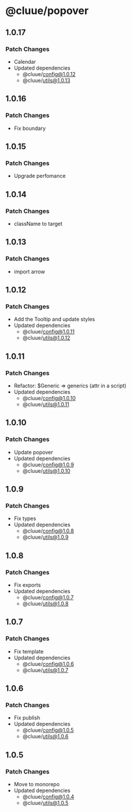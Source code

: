 # @cluue/popover

## 1.0.17

### Patch Changes

-   Calendar
-   Updated dependencies
    -   @cluue/config@1.0.12
    -   @cluue/utils@1.0.13

## 1.0.16

### Patch Changes

-   Fix boundary

## 1.0.15

### Patch Changes

-   Upgrade perfomance

## 1.0.14

### Patch Changes

-   className to target

## 1.0.13

### Patch Changes

-   import arrow

## 1.0.12

### Patch Changes

-   Add the Tooltip and update styles
-   Updated dependencies
    -   @cluue/config@1.0.11
    -   @cluue/utils@1.0.12

## 1.0.11

### Patch Changes

-   Refactor: $Generic => generics (attr in a script)
-   Updated dependencies
    -   @cluue/config@1.0.10
    -   @cluue/utils@1.0.11

## 1.0.10

### Patch Changes

-   Update popover
-   Updated dependencies
    -   @cluue/config@1.0.9
    -   @cluue/utils@1.0.10

## 1.0.9

### Patch Changes

-   Fix types
-   Updated dependencies
    -   @cluue/config@1.0.8
    -   @cluue/utils@1.0.9

## 1.0.8

### Patch Changes

-   Fix exports
-   Updated dependencies
    -   @cluue/config@1.0.7
    -   @cluue/utils@1.0.8

## 1.0.7

### Patch Changes

-   Fix template
-   Updated dependencies
    -   @cluue/config@1.0.6
    -   @cluue/utils@1.0.7

## 1.0.6

### Patch Changes

-   Fix publish
-   Updated dependencies
    -   @cluue/config@1.0.5
    -   @cluue/utils@1.0.6

## 1.0.5

### Patch Changes

-   Move to monorepo
-   Updated dependencies
    -   @cluue/config@1.0.4
    -   @cluue/utils@1.0.5
